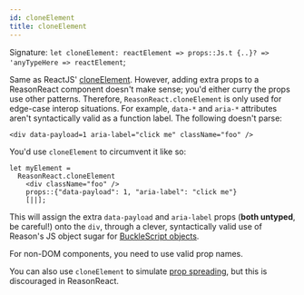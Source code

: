 ```yaml
---
id: cloneElement
title: cloneElement
---
```

Signature: `let cloneElement: reactElement => props::Js.t {..}? => 'anyTypeHere => reactElement`;

Same as ReactJS' [cloneElement](https://facebook.github.io/react/docs/react-api.html#cloneelement). However, adding extra props to a ReasonReact component doesn't make sense; you'd either curry the props use other patterns. Therefore, `ReasonReact.cloneElement` is only used for edge-case interop situations. For example, `data-*` and `aria-*` attributes aren't syntactically valid as a function label. The following doesn't parse:

```reason
<div data-payload=1 aria-label="click me" className="foo" />
```

You'd use `cloneElement` to circumvent it like so:

```reason
let myElement =
  ReasonReact.cloneElement
    <div className="foo" />
    props::{"data-payload": 1, "aria-label": "click me"}
    [||];
```

This will assign the extra `data-payload` and `aria-label` props (**both untyped**, be careful!) onto the `div`, through a clever, syntactically valid use of Reason's JS object sugar for [BuckleScript objects](http://bucklescript.github.io/bucklescript/Manual.html#_create_js_objects_using_bs_obj).

For non-DOM components, you need to use valid prop names.

You can also use `cloneElement` to simulate [prop spreading](reason-react.md#props-spread), but this is discouraged in ReasonReact.
